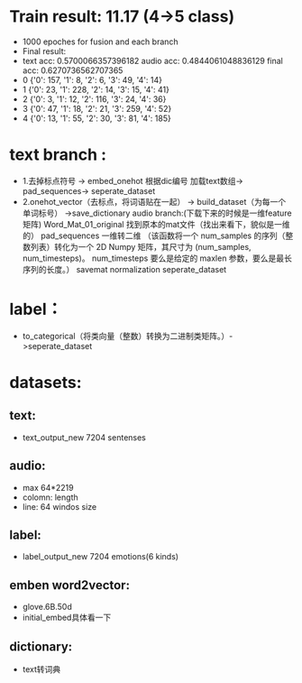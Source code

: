 # Train result: 11.17 (4->5 class) 
* 1000 epoches for fusion and each branch
* Final result:   
* text acc:  0.5700066357396182  audio acc:  0.4844061048836129  final acc:  0.6270736562707365  
* 0 {'0': 157, '1': 8, '2': 6, '3': 49, '4': 14}  
* 1 {'0': 23, '1': 228, '2': 14, '3': 15, '4': 41}  
* 2 {'0': 3, '1': 12, '2': 116, '3': 24, '4': 36}    
* 3 {'0': 47, '1': 18, '2': 21, '3': 259, '4': 52}  
* 4 {'0': 13, '1': 55, '2': 30, '3': 81, '4': 185}  
# text branch :
* 1.去掉标点符号 -> embed_onehot 根据dic编号 加载text数组-> pad_sequences-> seperate_dataset
* 2.onehot_vector（去标点，将词语贴在一起） -> build_dataset（为每一个单词标号） ->save_dictionary
audio branch:(下载下来的时候是一维feature矩阵)
Word_Mat_01_original 找到原本的mat文件（找出来看下，貌似是一维的）
pad_sequences 一维转二维 （该函数将一个 num_samples 的序列（整数列表）转化为一个 2D Numpy 矩阵，其尺寸为
(num_samples, num_timesteps)。 num_timesteps 要么是给定的 maxlen 参数，要么是最长序列的长度。）
savemat
normalization
seperate_dataset

# label：
* to_categorical（将类向量（整数）转换为二进制类矩阵。）->seperate_dataset


# datasets:
## text:
* text_output_new 7204 sentenses


## audio:
* max 64*2219
* colomn: length
* line: 64 windos size

## label:
* label_output_new 7204 emotions(6 kinds)

## emben word2vector:
* glove.6B.50d
* initial_embed具体看一下

## dictionary:
* text转词典
